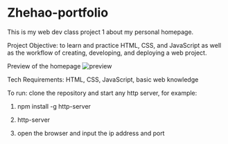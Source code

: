 # Zhehao-portfolio

This is my web dev class project 1 about my personal homepage.


Project Objective: to learn and practice HTML, CSS, and JavaScript as well as the workflow of creating, developing, and deploying a web project.


Preview of the homepage
![preview](https://github.com/Zhehao9758/Zhehao-portfolio/assets/53250876/bf456d10-d450-4c57-b52e-098d96b56537)


Tech Requirements: HTML, CSS, JavaScript, basic web knowledge


To run: clone the repository and start any http server, for example:

  1. npm install -g http-server
  
  2. http-server
  
  3. open the browser and input the ip address and port
  
